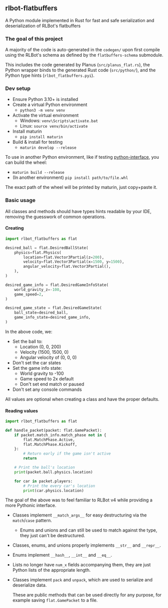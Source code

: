 ## rlbot-flatbuffers

A Python module implemented in Rust for fast and safe serialization and deserialization of RLBot's flatbuffers

### The goal of this project

A majority of the code is auto-generated in the `codegen/` upon first compile
using the RLBot's schema as defined by the `flatbuffers-schema` submodule.

This includes the code generated by Planus (`src/planus_flat.rs`),
the Python wrapper binds to the generated Rust code (`src/python/`),
and the Python type hints (`rlbot_flatbuffers.pyi`).

### Dev setup

- Ensure Python 3.10+ is installed
- Create a virtual Python environment
  - `python3 -m venv venv`
- Activate the virtual environment
  - Windows: `venv\Scripts\activate.bat`
  - Linux: `source venv/bin/activate`
- Install maturin
  - `pip install maturin`
- Build & install for testing
  - `maturin develop --release`

To use in another Python environment, like if testing [python-interface](https://github.com/RLBot/python-interface), you can build the wheel:

- `maturin build --release`
- (In another environment) `pip install path/to/file.whl`

The exact path of the wheel will be printed by maturin, just copy+paste it.

### Basic usage

All classes and methods should have types hints readable by your IDE, removing the guesswork of common operations.

#### Creating

```python
import rlbot_flatbuffers as flat

desired_ball = flat.DesiredBallState(
    physics=flat.Physics(
        location=flat.Vector3Partial(z=200),
        velocity=flat.Vector3Partial(x=1500, y=1500),
        angular_velocity=flat.Vector3Partial(),
    ),
)

desired_game_info = flat.DesiredGameInfoState(
    world_gravity_z=-100,
    game_speed=2,
)

desired_game_state = flat.DesiredGameState(
    ball_state=desired_ball,
    game_info_state=desired_game_info,
)
```

In the above code, we:

- Set the ball to:
  - Location (0, 0, 200)
  - Velocity (1500, 1500, 0)
  - Angular velocity of (0, 0, 0)
- Don't set the car states
- Set the game info state:
  - World gravity to -100
  - Game speed to 2x default
  - Don't set end match or paused
- Don't set any console commands

All values are optional when creating a class and have the proper defaults.

#### Reading values

```python
import rlbot_flatbuffers as flat

def handle_packet(packet: flat.GamePacket):
    if packet.match_info.match_phase not in {
        flat.MatchPhase.Active,
        flat.MatchPhase.Kickoff,
    }:
        # Return early if the game isn't active
        return

    # Print the ball's location
    print(packet.ball.physics.location)

    for car in packet.players:
        # Print the every car's location
        print(car.physics.location)
```

The goal of the above was to feel familiar to RLBot v4 while providing a more Pythonic interface.

- Classes implement `__match_args__` for easy destructuring via the `match`/`case` pattern.
  - Enums and unions and can still be used to match against the type,
    they just can't be destructured.
- Classes, enums, and unions properly implements `__str__` and `__repr__`.
- Enums implement `__hash__`, `__int__` and `__eq__`.
- Lists no longer have `num_x` fields accompanying them,
  they are just Python lists of the appropriate length.
- Classes implement `pack` and `unpack`,
  which are used to serialize and deserialize data.
  
  These are public methods that can be used directly for any purpose,
  for example saving `flat.GamePacket` to a file.
